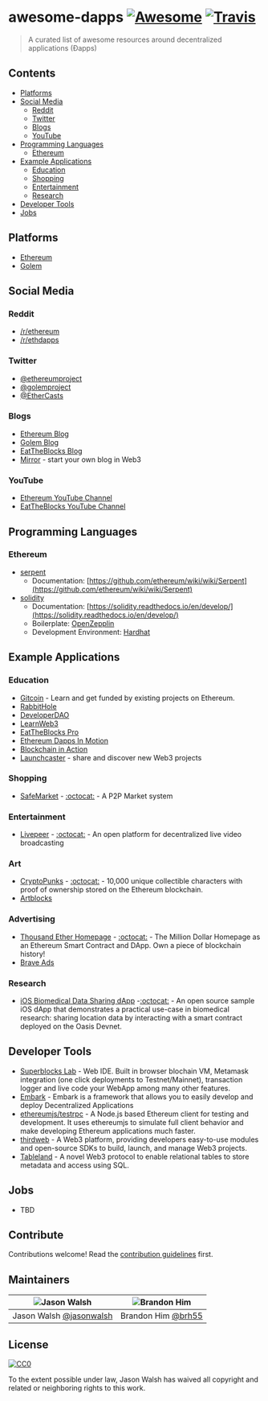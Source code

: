 # awesome-dapps [![Awesome](https://cdn.rawgit.com/sindresorhus/awesome/d7305f38d29fed78fa85652e3a63e154dd8e8829/media/badge.svg?style=flat-square)](https://github.com/sindresorhus/awesome) [![Travis](https://img.shields.io/travis/jasonwalsh/awesome-dapps.svg?style=flat-square)](https://travis-ci.org/jasonwalsh/awesome-dapps)

> A curated list of awesome resources around decentralized applications (Ðapps)

## Contents

- [Platforms](#platforms)
- [Social Media](#social-media)
  - [Reddit](#reddit)
  - [Twitter](#twitter)
  - [Blogs](#blogs)
  - [YouTube](#youtube)
- [Programming Languages](#programming-languages)
  - [Ethereum](#ethereum)
- [Example Applications](#example-applications)
  - [Education](#education)
  - [Shopping](#shopping)
  - [Entertainment](#entertainment)
  - [Research](#research)
- [Developer Tools](#developer-tools)
- [Jobs](#jobs)

## Platforms

- [Ethereum](https://ethereum.org/)
- [Golem](https://golem.network/)

## Social Media

### Reddit

- [/r/ethereum](https://www.reddit.com/r/ethereum/)
- [/r/ethdapps](https://www.reddit.com/r/ethdapps/)

### Twitter

- [@ethereumproject](https://twitter.com/ethereumproject)
- [@golemproject](https://twitter.com/golemproject)
- [@EtherCasts](https://twitter.com/EtherCasts)

### Blogs

- [Ethereum Blog](https://blog.ethereum.org/)
- [Golem Blog](https://blog.golemproject.net/)
- [EatTheBlocks Blog](https://eattheblocks.com)
- [Mirror](https://mirror.xyz/) - start your own blog in Web3

### YouTube

- [Ethereum YouTube Channel](https://www.youtube.com/channel/UC6rYoXJ_3BbPyWx_GQDDRRQ)
- [EatTheBlocks YouTube Channel](https://www.youtube.com/c/eattheblocks)

## Programming Languages

### Ethereum

- [serpent](https://github.com/ethereum/serpent)
  - Documentation: [https://github.com/ethereum/wiki/wiki/Serpent](https://github.com/ethereum/wiki/wiki/Serpent)
- [solidity](https://github.com/ethereum/solidity)
  - Documentation: [https://solidity.readthedocs.io/en/develop/](https://solidity.readthedocs.io/en/develop/)
  - Boilerplate: [OpenZepplin](https://openzeppelin.com/contracts/)
  - Development Environment: [Hardhat](https://hardhat.org/)

## Example Applications

### Education

- [Gitcoin](https://gitcoin.co/) - Learn and get funded by existing projects on Ethereum.
- [RabbitHole](https://rabbithole.gg/)
- [DeveloperDAO](https://twitter.com/developer_dao)
- [LearnWeb3](https://www.learnweb3.io/)
- [EatTheBlocks Pro](http://pro.eattheblocks.com)
- [Ethereum Dapps In Motion](https://www.manning.com/livevideo/ethereum-dapps-in-motion)
- [Blockchain in Action](https://www.manning.com/books/blockchain-in-action)
- [Launchcaster](https://www.launchcaster.xyz/) - share and discover new Web3 projects

### Shopping

- [SafeMarket](https://safemarket.github.io/) - [:octocat:](https://github.com/SafeMarket) - A P2P Market system

### Entertainment

- [Livepeer](https://livepeer.org/) - [:octocat:](https://github.com/livepeer) - An open platform for decentralized live video broadcasting

### Art

- [CryptoPunks](http://www.larvalabs.com/cryptopunks) - [:octocat:](https://github.com/larvalabs/cryptopunks) - 10,000 unique collectible characters with proof of ownership stored on the Ethereum blockchain.
- [Artblocks](https://artblocks.io)

### Advertising

- [Thousand Ether Homepage](https://thousandetherhomepage.com) - [:octocat:](https://github.com/thousandetherhomepage/ketherhomepage) - The Million Dollar Homepage as an Ethereum Smart Contract and DApp. Own a piece of blockchain history!
- [Brave Ads](https://brave.com/brave-ads/)

### Research

- [iOS Biomedical Data Sharing dApp](https://github.com/HD2i/Geolocation-iOS) -[:octocat:](https://github.com/HD2i/Geolocation-iOS) -  An open source sample iOS dApp that demonstrates a practical use-case in biomedical research: sharing location data by interacting with a smart contract deployed on the Oasis Devnet.

## Developer Tools

- [Superblocks Lab](https://superblocks.com/lab/) - Web IDE. Built in browser blochain VM, Metamask integration (one click deployments to Testnet/Mainnet), transaction logger and live code your WebApp among many other features. 
- [Embark](https://github.com/iurimatias/embark-framework) - Embark is a framework that allows you to easily develop and deploy Decentralized Applications
- [ethereumjs/testrpc](https://github.com/ethereumjs/testrpc) - A Node.js based Ethereum client for testing and development. It uses ethereumjs to simulate full client behavior and make developing Ethereum applications much faster.
- [thirdweb](https://thirdweb.com) - A Web3 platform, providing developers easy-to-use modules and open-source SDKs to build, launch, and manage Web3 projects.
- [Tableland](https://tableland.xyz) - A novel Web3 protocol to enable relational tables to store metadata and access using SQL.

## Jobs

- TBD

## Contribute

Contributions welcome! Read the [contribution guidelines](contributing.md) first.

## Maintainers

| ![Jason Walsh](https://avatars3.githubusercontent.com/u/2184329?v=3&s=128)     | ![Brandon Him](https://avatars3.githubusercontent.com/u/6020066?v=3&s=128) |
|--------------------------------------------------------------------------------|----------------------------------------------------------------------------|
| Jason Walsh [@jasonwalsh](https://github.com/jasonwalsh)                       | Brandon Him [@brh55](https://github.com/brh55)                             |

## License

[![CC0](http://mirrors.creativecommons.org/presskit/buttons/88x31/svg/cc-zero.svg)](http://creativecommons.org/publicdomain/zero/1.0)

To the extent possible under law, Jason Walsh has waived all copyright and
related or neighboring rights to this work.
